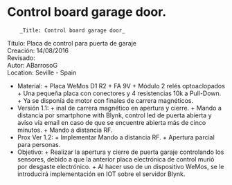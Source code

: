 # Control board garage door.
		_Title: Control board garage door_
Título: Placa de control para puerta de garaje<br /> 
Creación: 14/08/2016   
Revisado:    
Autor: ABarrosoG        
Location: Seville - Spain

* Material:
	  + Placa WeMos D1 R2
	  + FA 9V
	  + Módulo 2 relés optoaclopados
	  + Una pequeña placa con conectores y 4 resistencias 10k a Pull-Down.
	  + Ya se disponía de motor con finales de carrera magnéticos.
* Versión 1.1:
	  + inal de carrera magnético en apertura y cierre.
	  + Mando a distancia por smartphone with Blynk, control led de puerta abierta y aviso vía email en caso de que se  encuentre abierta más de cinco minutos.
	  + Mando a distancia RF.
* Prox Ver 1.2:
	  + Implementar Mando a distancia RF.
	  + Apertura parcial para personas.
* Objetivo: 
	  + Realizar la apertura y cierre de puerta garaje controlando los sensores, debido a que la anterior placa electrónica de control murió por desgaste electrónico.
	  + Al hacer uso de un dispositivo WeMos, se le introducirá implementación en IOT sobre el servidor Blynk.


